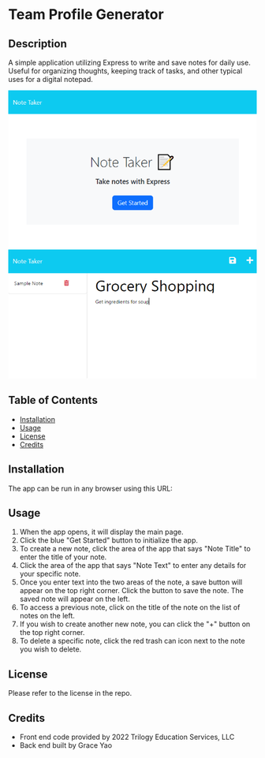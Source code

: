 # Team Profile Generator

## Description
A simple application utilizing Express to write and save notes for daily use. Useful for organizing thoughts, keeping track of tasks, and other typical uses for a digital notepad. 

![Main Page Screenshot](./public/assets/img/screenshot-main.PNG)
![Notes Page Screenshot](./public/assets/img/screenshot-notes.PNG)

## Table of Contents 
  - [Installation](#installation)
  - [Usage](#usage)
  - [License](#license)
  - [Credits](#credits)

## Installation
The app can be run in any browser using this URL: 

## Usage
1. When the app opens, it will display the main page.
2. Click the blue "Get Started" button to initialize the app.
3. To create a new note, click the area of the app that says "Note Title" to enter the title of your note.
4. Click the area of the app that says "Note Text" to enter any details for your specific note.
5. Once you enter text into the two areas of the note, a save button will appear on the top right corner. Click the button to save the note. The saved note will appear on the left.
6. To access a previous note, click on the title of the note on the list of notes on the left.
7. If you wish to create another new note, you can click the "+" button on the top right corner.
8. To delete a specific note, click the red trash can icon next to the note you wish to delete.

## License
Please refer to the license in the repo.

## Credits
* Front end code provided by 2022 Trilogy Education Services, LLC
* Back end built by Grace Yao






